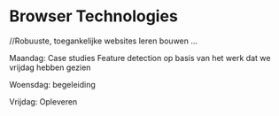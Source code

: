 # Browser Technologies
//Robuuste, toegankelijke websites leren bouwen …

Maandag: Case studies Feature detection op basis van het werk dat we vrijdag hebben gezien

Woensdag: begeleiding

Vrijdag: Opleveren
